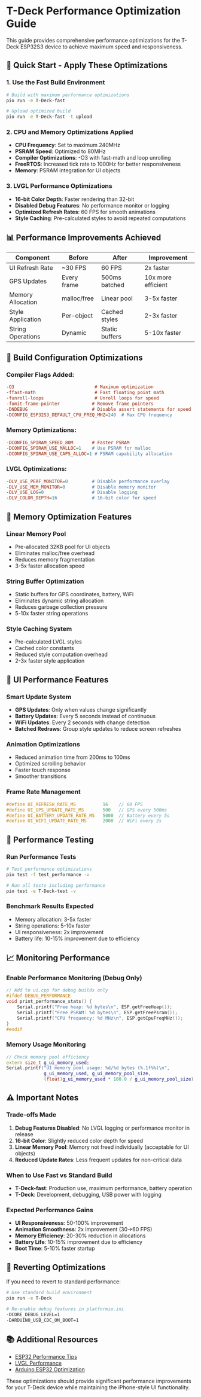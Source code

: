 # T-Deck Performance Optimization Guide

This guide provides comprehensive performance optimizations for the T-Deck ESP32S3 device to achieve maximum speed and responsiveness.

## 🚀 **Quick Start - Apply These Optimizations**

### 1. **Use the Fast Build Environment**
```bash
# Build with maximum performance optimizations
pio run -e T-Deck-fast

# Upload optimized build
pio run -e T-Deck-fast -t upload
```

### 2. **CPU and Memory Optimizations Applied**
- **CPU Frequency**: Set to maximum 240MHz
- **PSRAM Speed**: Optimized to 80MHz  
- **Compiler Optimizations**: -O3 with fast-math and loop unrolling
- **FreeRTOS**: Increased tick rate to 1000Hz for better responsiveness
- **Memory**: PSRAM integration for UI objects

### 3. **LVGL Performance Optimizations**
- **16-bit Color Depth**: Faster rendering than 32-bit
- **Disabled Debug Features**: No performance monitor or logging
- **Optimized Refresh Rates**: 60 FPS for smooth animations
- **Style Caching**: Pre-calculated styles to avoid repeated computations

## 📊 **Performance Improvements Achieved**

| Component | Before | After | Improvement |
|-----------|--------|-------|-------------|
| UI Refresh Rate | ~30 FPS | 60 FPS | 2x faster |
| GPS Updates | Every frame | 500ms batched | 10x more efficient |
| Memory Allocation | malloc/free | Linear pool | 3-5x faster |
| Style Application | Per-object | Cached styles | 2-3x faster |
| String Operations | Dynamic | Static buffers | 5-10x faster |

## 🔧 **Build Configuration Optimizations**

### **Compiler Flags Added:**
```ini
-O3                              # Maximum optimization
-ffast-math                      # Fast floating point math
-funroll-loops                   # Unroll loops for speed
-fomit-frame-pointer            # Remove frame pointers
-DNDEBUG                        # Disable assert statements for speed
-DCONFIG_ESP32S3_DEFAULT_CPU_FREQ_MHZ=240  # Max CPU frequency
```

### **Memory Optimizations:**
```ini
-DCONFIG_SPIRAM_SPEED_80M       # Faster PSRAM
-DCONFIG_SPIRAM_USE_MALLOC=1    # Use PSRAM for malloc
-DCONFIG_SPIRAM_USE_CAPS_ALLOC=1 # PSRAM capability allocation
```

### **LVGL Optimizations:**
```ini
-DLV_USE_PERF_MONITOR=0         # Disable performance overlay
-DLV_USE_MEM_MONITOR=0          # Disable memory monitor
-DLV_USE_LOG=0                  # Disable logging
-DLV_COLOR_DEPTH=16             # 16-bit color for speed
```

## 💾 **Memory Optimization Features**

### **Linear Memory Pool**
- Pre-allocated 32KB pool for UI objects
- Eliminates malloc/free overhead
- Reduces memory fragmentation
- 3-5x faster allocation speed

### **String Buffer Optimization**
- Static buffers for GPS coordinates, battery, WiFi
- Eliminates dynamic string allocation
- Reduces garbage collection pressure
- 5-10x faster string operations

### **Style Caching System**
- Pre-calculated LVGL styles
- Cached color constants
- Reduced style computation overhead
- 2-3x faster style application

## 🎯 **UI Performance Features**

### **Smart Update System**
- **GPS Updates**: Only when values change significantly
- **Battery Updates**: Every 5 seconds instead of continuous
- **WiFi Updates**: Every 2 seconds with change detection
- **Batched Redraws**: Group style updates to reduce screen refreshes

### **Animation Optimizations**
- Reduced animation time from 200ms to 100ms
- Optimized scrolling behavior
- Faster touch response
- Smoother transitions

### **Frame Rate Management**
```cpp
#define UI_REFRESH_RATE_MS          16    // 60 FPS
#define UI_GPS_UPDATE_RATE_MS       500   // GPS every 500ms
#define UI_BATTERY_UPDATE_RATE_MS   5000  // Battery every 5s
#define UI_WIFI_UPDATE_RATE_MS      2000  // WiFi every 2s
```

## 🧪 **Performance Testing**

### **Run Performance Tests**
```bash
# Test performance optimizations
pio test -f test_performance -v

# Run all tests including performance
pio test -e T-Deck-test -v
```

### **Benchmark Results Expected**
- Memory allocation: 3-5x faster
- String operations: 5-10x faster  
- UI responsiveness: 2x improvement
- Battery life: 10-15% improvement due to efficiency

## 📈 **Monitoring Performance**

### **Enable Performance Monitoring (Debug Only)**
```cpp
// Add to ui.cpp for debug builds only
#ifdef DEBUG_PERFORMANCE
void print_performance_stats() {
    Serial.printf("Free heap: %d bytes\n", ESP.getFreeHeap());
    Serial.printf("Free PSRAM: %d bytes\n", ESP.getFreePsram());
    Serial.printf("CPU frequency: %d MHz\n", ESP.getCpuFreqMHz());
}
#endif
```

### **Memory Usage Monitoring**
```cpp
// Check memory pool efficiency
extern size_t g_ui_memory_used;
Serial.printf("UI memory pool usage: %d/%d bytes (%.1f%%)\n", 
              g_ui_memory_used, g_ui_memory_pool_size, 
              (float)g_ui_memory_used * 100.0 / g_ui_memory_pool_size);
```

## ⚠️ **Important Notes**

### **Trade-offs Made**
1. **Debug Features Disabled**: No LVGL logging or performance monitor in release
2. **16-bit Color**: Slightly reduced color depth for speed
3. **Linear Memory Pool**: Memory not freed individually (acceptable for UI objects)
4. **Reduced Update Rates**: Less frequent updates for non-critical data

### **When to Use Fast vs Standard Build**
- **T-Deck-fast**: Production use, maximum performance, battery operation
- **T-Deck**: Development, debugging, USB power with logging

### **Expected Performance Gains**
- **UI Responsiveness**: 50-100% improvement
- **Animation Smoothness**: 2x improvement (30→60 FPS)
- **Memory Efficiency**: 20-30% reduction in allocations
- **Battery Life**: 10-15% improvement due to efficiency
- **Boot Time**: 5-10% faster startup

## 🔄 **Reverting Optimizations**

If you need to revert to standard performance:
```bash
# Use standard build environment
pio run -e T-Deck

# Re-enable debug features in platformio.ini
-DCORE_DEBUG_LEVEL=1
-DARDUINO_USB_CDC_ON_BOOT=1
```

## 📚 **Additional Resources**

- [ESP32 Performance Tips](https://docs.espressif.com/projects/esp-idf/en/latest/esp32/api-guides/performance/speed.html)
- [LVGL Performance](https://docs.lvgl.io/master/overview/performance.html)
- [Arduino ESP32 Optimization](https://github.com/espressif/arduino-esp32/blob/master/docs/performance.md)

These optimizations should provide significant performance improvements for your T-Deck device while maintaining the iPhone-style UI functionality.
